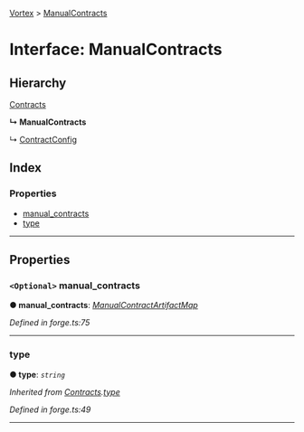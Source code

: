[Vortex](../README.md) > [ManualContracts](../interfaces/manualcontracts.md)

# Interface: ManualContracts

## Hierarchy

 [Contracts](contracts.md)

**↳ ManualContracts**

↳  [ContractConfig](contractconfig.md)

## Index

### Properties

* [manual_contracts](manualcontracts.md#manual_contracts)
* [type](manualcontracts.md#type)

---

## Properties

<a id="manual_contracts"></a>

### `<Optional>` manual_contracts

**● manual_contracts**: *[ManualContractArtifactMap](manualcontractartifactmap.md)*

*Defined in forge.ts:75*

___
<a id="type"></a>

###  type

**● type**: *`string`*

*Inherited from [Contracts](contracts.md).[type](contracts.md#type)*

*Defined in forge.ts:49*

___

